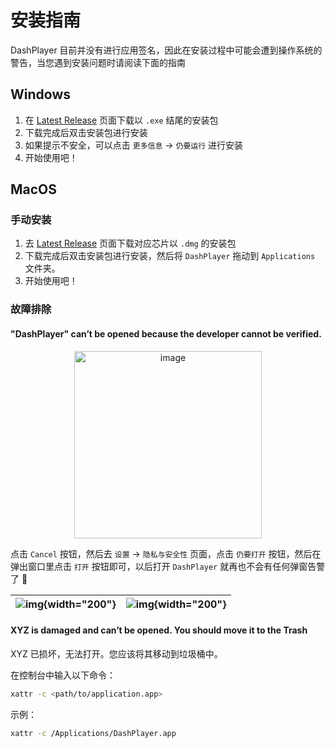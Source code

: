 # 安装指南

DashPlayer 目前并没有进行应用签名，因此在安装过程中可能会遭到操作系统的警告，当您遇到安装问题时请阅读下面的指南

## Windows

1. 在 [Latest Release](https://github.com/solidSpoon/DashPlayer/releases/latest) 页面下载以 `.exe` 结尾的安装包
2. 下载完成后双击安装包进行安装
3. 如果提示不安全，可以点击 `更多信息` -> `仍要运行` 进行安装
4. 开始使用吧！

## MacOS

### 手动安装

1. 去 [Latest Release](https://github.com/solidSpoon/DashPlayer/releases/latest) 页面下载对应芯片以 `.dmg` 的安装包
2. 下载完成后双击安装包进行安装，然后将 `DashPlayer` 拖动到 `Applications` 文件夹。
3. 开始使用吧！

### 故障排除

#### "DashPlayer" can’t be opened because the developer cannot be verified.

<p align="center">
  <img width="300" alt="image" src="https://user-images.githubusercontent.com/39454841/226151784-b6ed3e65-2c0a-4ad0-93eb-57d45108e1ba.png"/>
</p>

点击 `Cancel` 按钮，然后去 `设置` -> `隐私与安全性` 页面，点击 `仍要打开` 按钮，然后在弹出窗口里点击 `打开`
按钮即可，以后打开 `DashPlayer` 就再也不会有任何弹窗告警了 🎉

| ![img](https://user-images.githubusercontent.com/39454841/226151875-03f79da9-45fc-4c0d-9d12-8cc9666ff904.png){width="200"} | ![img](https://user-images.githubusercontent.com/39454841/226151917-6b59f228-2bb9-4f12-9584-32bca9699d8e.png){width="200"} |
| -------------------------------------------------------------------------------------------------------------------------- | -------------------------------------------------------------------------------------------------------------------------- |

#### XYZ is damaged and can’t be opened. You should move it to the Trash

XYZ 已损坏，无法打开。您应该将其移动到垃圾桶中。

在控制台中输入以下命令：

```bash
xattr -c <path/to/application.app>
```

示例：

```bash
xattr -c /Applications/DashPlayer.app
```
